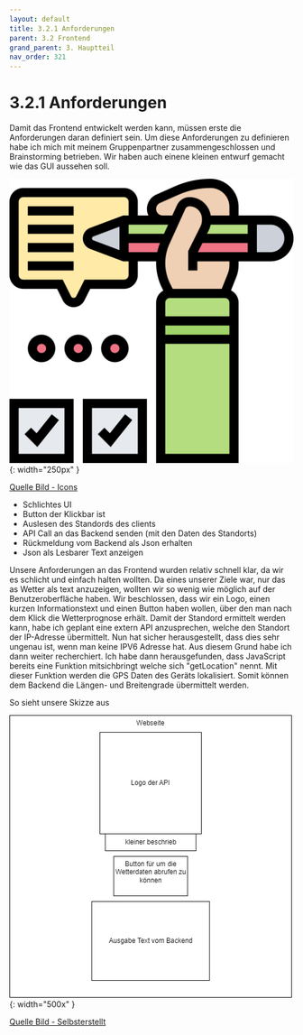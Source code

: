 ```yaml
---
layout: default
title: 3.2.1 Anforderungen
parent: 3.2 Frontend
grand_parent: 3. Hauptteil
nav_order: 321
---
```


# 3.2.1 Anforderungen

Damit das Frontend entwickelt werden kann, müssen erste die Anforderungen daran definiert sein. Um diese Anforderungen zu definieren habe ich mich mit meinem Gruppenpartner zusammengeschlossen und Brainstorming betrieben. Wir haben auch einene kleinen entwurf gemacht wie das GUI aussehen soll.

![Anforderungen](../ressources/icons/requirement.png){: width="250px" }

[Quelle Bild - Icons](../anhang/600-quellen.html#64-icons)

- Schlichtes UI
- Button der Klickbar ist
- Auslesen des Standords des clients
- API Call an das Backend senden (mit den Daten des Standorts)
- Rückmeldung vom Backend als Json erhalten
- Json als Lesbarer Text anzeigen

Unsere Anforderungen an das Frontend wurden relativ schnell klar, da wir es schlicht und einfach halten wollten. Da eines unserer Ziele war, nur das as Wetter als text anzuzeigen, wollten wir so wenig wie möglich auf der Benutzeroberfläche haben. Wir beschlossen, dass wir ein Logo, einen kurzen Informationstext und einen Button haben wollen, über den man nach dem Klick die Wetterprognose erhält. Damit der Standord ermittelt werden kann, habe ich geplant eine extern API anzusprechen, welche den Standort der IP-Adresse übermittelt. Nun hat sicher herausgestellt, dass dies sehr ungenau ist, wenn man keine IPV6 Adresse hat. Aus diesem Grund habe ich dann weiter recherchiert. Ich habe dann herausgefunden, dass JavaScript bereits eine Funktion mitsichbringt welche sich "getLocation" nennt. Mit dieser Funktion werden die GPS Daten des Geräts lokalisiert. Somit können dem Backend die Längen- und Breitengrade übermittelt werden.

So sieht unsere Skizze aus

![Anforderungen](../ressources/diagrams/Skizze_Webseite.png){: width="500x" }

[Quelle Bild - Selbsterstellt](../anhang/600-quellen.html#61-bilder)

